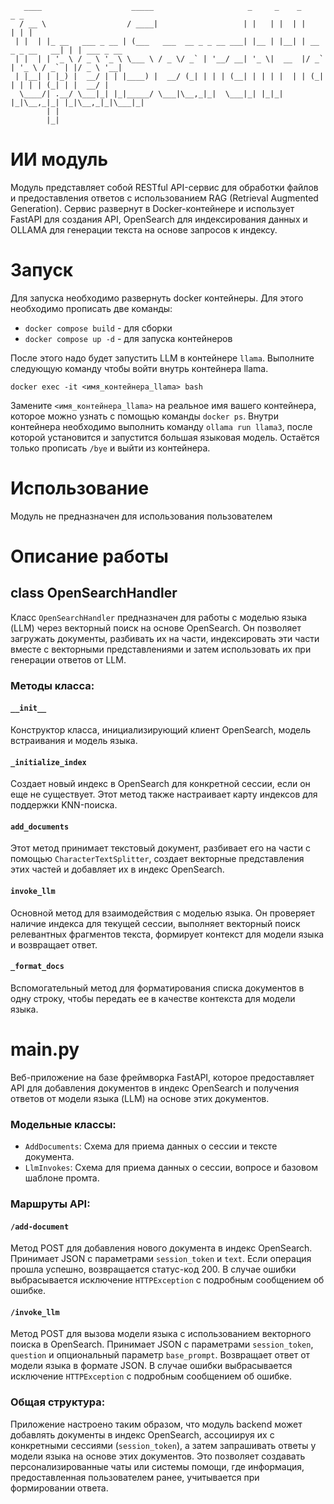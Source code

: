 ```
   ____                    _____                     _     _    _                 _ _           
  / __ \                  / ____|                   | |   | |  | |               | | |          
 | |  | |_ __   ___ _ __ | (___   ___  __ _ _ __ ___| |__ | |__| | __ _ _ __   __| | | ___ _ __ 
 | |  | | '_ \ / _ \ '_ \ \___ \ / _ \/ _` | '__/ __| '_ \|  __  |/ _` | '_ \ / _` | |/ _ \ '__|
 | |__| | |_) |  __/ | | |____) |  __/ (_| | | | (__| | | | |  | | (_| | | | | (_| | |  __/ |   
  \____/| .__/ \___|_| |_|_____/ \___|\__,_|_|  \___|_| |_|_|  |_|\__,_|_| |_|\__,_|_|\___|_|   
        | |                                                                                     
        |_|                                                                                     
```

# ИИ модуль

Модуль представляет собой RESTful API-сервис для обработки файлов и 
предоставления ответов с использованием RAG (Retrieval Augmented Generation). 
Сервис развернут в Docker-контейнере и использует FastAPI для создания API, 
OpenSearch для индексирования данных и OLLAMA для генерации текста на основе запросов к индексу.

# Запуск
Для запуска необходимо развернуть docker контейнеры. 
Для этого необходимо прописать две команды: 
 - `docker compose build` - для сборки
 - `docker compose up -d` - для запуска контейнеров

После этого надо будет запустить LLM в контейнере `llama`. 
Выполните следующую команду чтобы войти внутрь контейнера llama. 

`docker exec -it <имя_контейнера_llama> bash`

Замените `<имя_контейнера_llama>` на реальное имя вашего контейнера, которое можно узнать с помощью команды `docker ps`.
Внутри контейнера необходимо выполнить команду `ollama run llama3`, 
после которой установится и запустится большая языковая модель. Остаётся только прописать `/bye` и выйти из контейнера.

# Использование
Модуль не предназначен для использования пользователем

# Описание работы

## class OpenSearchHandler
Класс `OpenSearchHandler` предназначен для работы с моделью языка (LLM) через векторный поиск на основе OpenSearch. 
Он позволяет загружать документы, разбивать их на части, 
индексировать эти части вместе с векторными представлениями и затем использовать их при генерации ответов от LLM. 

### Методы класса:

#### `__init__`
Конструктор класса, инициализирующий клиент OpenSearch, модель встраивания и модель языка.

#### `_initialize_index`
Создает новый индекс в OpenSearch для конкретной сессии, если он еще не существует. Этот метод также настраивает карту индексов для поддержки KNN-поиска.

#### `add_documents`
Этот метод принимает текстовый документ, разбивает его на части с помощью `CharacterTextSplitter`, создает векторные представления этих частей и добавляет их в индекс OpenSearch.

#### `invoke_llm`
Основной метод для взаимодействия с моделью языка. Он проверяет наличие индекса для текущей сессии, выполняет векторный поиск релевантных фрагментов текста, формирует контекст для модели языка и возвращает ответ.

#### `_format_docs`
Вспомогательный метод для форматирования списка документов в одну строку, чтобы передать ее в качестве контекста для модели языка.

# main.py
Веб-приложение на базе фреймворка FastAPI, которое предоставляет API для добавления документов в индекс OpenSearch и 
получения ответов от модели языка (LLM) на основе этих документов. 

### Модельные классы:
- `AddDocuments`: Схема для приема данных о сессии и тексте документа.
- `LlmInvokes`: Схема для приема данных о сессии, вопросе и базовом шаблоне промта.

### Маршруты API:

#### `/add-document`
Метод POST для добавления нового документа в индекс OpenSearch. Принимает JSON с параметрами `session_token` и `text`. 
Если операция прошла успешно, возвращается статус-код 200. В случае ошибки выбрасывается исключение `HTTPException` с подробным сообщением об ошибке.

#### `/invoke_llm`
Метод POST для вызова модели языка с использованием векторного поиска в OpenSearch. 
Принимает JSON с параметрами `session_token`, `question` и опциональный параметр `base_prompt`. Возвращает ответ от модели языка в формате JSON. 
В случае ошибки выбрасывается исключение `HTTPException` с подробным сообщением об ошибке.

### Общая структура:
Приложение настроено таким образом, что модуль backend может добавлять документы в индекс OpenSearch, 
ассоциируя их с конкретными сессиями (`session_token`), а затем запрашивать ответы у модели языка на основе этих документов. 
Это позволяет создавать персонализированные чаты или системы помощи, где информация, предоставленная пользователем ранее, учитывается при формировании ответа.
